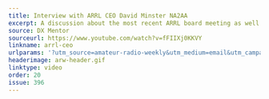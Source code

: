 ```yaml
---
title: Interview with ARRL CEO David Minster NA2AA
excerpt: A discussion about the most recent ARRL board meeting as well as an update on the Huntsville Hamfest.
source: DX Mentor
sourceurl: https://www.youtube.com/watch?v=fFIIXj0KKVY
linkname: arrl-ceo
urlparams: '?utm_source=amateur-radio-weekly&utm_medium=email&utm_campaign=newsletter'
headerimage: arw-header.gif
linktype: video
order: 20
issue: 396
---
```

